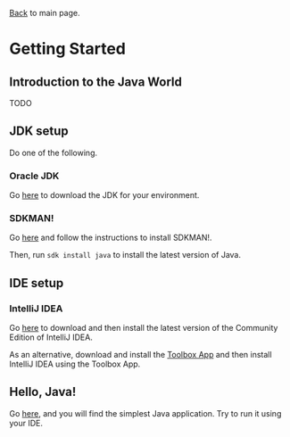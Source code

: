 [Back](../README.md) to main page.

# Getting Started

## Introduction to the Java World

TODO

## JDK setup

Do one of the following.

### Oracle JDK

Go [here](https://www.oracle.com/java/technologies/downloads) to download the JDK for your environment.

### SDKMAN!

Go [here](https://sdkman.io/install) and follow the instructions to install SDKMAN!.

Then, run `sdk install java` to install the latest version of Java.

## IDE setup

### IntelliJ IDEA

Go [here](https://www.jetbrains.com/idea) to download and then install the latest version of the Community Edition of IntelliJ IDEA.

As an alternative, download and install the [Toolbox App](https://www.jetbrains.com/toolbox-app) and then install IntelliJ IDEA using the Toolbox App.

## Hello, Java!

Go [here](src/main/java/it/bitrock/academy/HelloJava.java), and you will find the simplest Java application.
Try to run it using your IDE.

